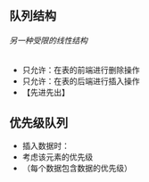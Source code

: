 ## 队列结构
###### 另一种受限的线性结构
- 只允许：在表的前端进行删除操作
- 只允许：在表的后端进行插入操作
- 【先进先出】

## 优先级队列
- 插入数据时：
- 考虑该元素的优先级
- （每个数据包含数据的优先级）